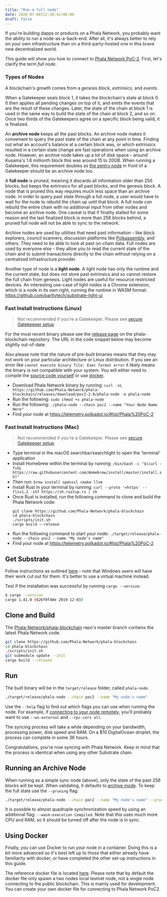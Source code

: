 ```yaml
---
title: "Run a full node"
date: 2020-07-06T22:30:41+08:00
draft: false
---
```


If you're building dapps or products on a Phala Network,
you probably want the ability to run a node-as-a-back-end. After all, it's
always better to rely on your own infrastructure than on a third-party-hosted one in this brave new
decentralized world.

This guide will show you how to connect to [Phala Network PoC-2](https://poc2.phala.network). First, let's
clarify the term _full node_.

### Types of Nodes

A blockchain's growth comes from a _genesis block_, _extrinsics_, and _events_.

When a Gatekeeper seals block 1, it takes the blockchain's state at block 0. It then applies all
pending changes on top of it, and emits the events that are the result of these changes. Later, the
state of the chain at block 1 is used in the same way to build the state of the chain at block 2,
and so on. Once two thirds of the Gatekeepers agree on a specific block being valid, it is finalized.

An **archive node** keeps all the past blocks. An archive node makes it convenient to query the past
state of the chain at any point in time. Finding out what an account's balance at a certain block
was, or which extrinsics resulted in a certain state change are fast operations when using an
archive node. However, an archive node takes up a lot of disk space - around Kusama's 1.6 millionth
block this was around 15 to 20GB. When running a Gatekeeper, this requirement doubles as
[the sentry node]([maintain-guides-how-to-setup-sentry-node](https://wiki.polkadot.network/docs/en/maintain-guides-how-to-setup-sentry-node)) in front of a Gatekeeper should be an
archive node too.

A **full node** is _pruned_, meaning it discards all information older than 256 blocks, but keeps
the extrinsics for all past blocks, and the genesis block. A node that is pruned this way requires
much less space than an archive node. In order to query past state through a full node, a user would
have to wait for the node to rebuild the chain up until that block. A full node _can_ rebuild the
entire chain with no additional input from other nodes and become an archive node. One caveat is
that if finality stalled for some reason and the last finalized block is more than 256 blocks
behind, a pruned full node will not be able to sync to the network.

Archive nodes are used by utilities that need past information - like block explorers, council
scanners, discussion platforms like [Polkassembly](https://polkassembly.io), and others. They need
to be able to look at past on-chain data. Full nodes are used by everyone else - they allow you to
read the current state of the chain and to submit transactions directly to the chain without relying
on a centralized infrastructure provider.

Another type of node is a **light node**. A light node has only the runtime and the current state,
but does not store past extrinsics and so cannot restore the full chain from genesis. Light nodes
are useful for resource restricted devices. An interesting use-case of light nodes is a Chrome
extension, which is a node in its own right, running the runtime in WASM format:
<https://github.com/paritytech/substrate-light-ui>

### Fast Install Instructions (Linux)

> Not recommended if you're a Gatekeeper. Please see
> [secure Gatekeeper setup](https://wiki.polkadot.network/docs/en/maintain-guides-secure-validator)

For the most recent binary please see the
[release page](https://github.com/Phala-Network/phala-blockchain/releases/) on the phala-blockchain repository. The URL
in the code snippet below may become slightly out-of-date.

Also please note that the nature of pre-built binaries means that they may not work on your
particular architecture or Linux distribution. If you see an error like
`cannot execute binary file: Exec format error` it likely means the binary is not compatible with
your system. You will either need to compile the [source code yourself](#clone-and-build) or use
[docker](#using-docker).

- Download Phala Network binary by running:
  `curl -sL https://github.com/Phala-Network/phala-blockchain/releases/download/poc2-2.0/phala-node -o phala-node`
- Run the following: `sudo chmod +x phala-node`
- Run the following: `./phala-node --chain poc2 --name "Your Node Name Here"`
- Find your node at <https://telemetry.polkadot.io/#list/Phala%20PoC-2>

### Fast Install Instructions (Mac)

> Not recommended if you're a Gatekeeper. Please see
> [secure Gatekeeper setup](https://wiki.polkadot.network/docs/en/maintain-guides-secure-validator)

- Type terminal in the macOS searchbar/searchlight to open the 'terminal' application
- Install Homebrew within the terminal by running:
  `/bin/bash -c "$(curl -fsSL https://raw.githubusercontent.com/Homebrew/install/master/install.sh)"`
- Then run: `brew install openssl cmake llvm`
- Install Rust in your terminal by running:
  `curl --proto '=https' --tlsv1.2 -sSf https://sh.rustup.rs | sh`
- Once Rust is installed, run the following command to clone and build the Phala Network code:
  ```
  git clone https://github.com/Phala-Network/phala-blockchain
  cd phala-blockchain
  ./scripts/init.sh
  cargo build –-release
  ```
- Run the following command to start your node: `./target/release/phala-node --chain poc2 --name "My node's name"`
- Find your node at <https://telemetry.polkadot.io/#list/Phala%20PoC-2>

## Get Substrate

Follow instructions as outlined
[here](https://substrate.dev/docs/en/knowledgebase/getting-started) - note that Windows users will
have their work cut out for them. It's better to use a virtual machine instead.

Test if the installation was successful by running `cargo --version`.

```bash
$ cargo --version
cargo 1.41.0 (626f0f40e 2019-12-03)
```

## Clone and Build

The [Phala-Network/phala-blockchain](https://github.com/Phala-Network/phala-blockchain) repo's master branch contains the
latest Phala Network code.

```bash
git clone https://github.com/Phala-Network/phala-blockchain
cd phala-blockchain
./scripts/init.sh
git submodule update --init
cargo build --release
```

## Run

The built binary will be in the `target/release` folder, called `phala-node`.

```bash
./target/release/phala-node --chain poc2 --name "My node's name"
```

Use the `--help` flag to find out which flags you can use when running the node. For example, if
[connecting to your node remotely](https://wiki.polkadot.network/docs/en/maintain-wss), you'll probably want to use `--ws-external` and
`--rpc-cors all`.

The syncing process will take a while depending on your bandwidth, processing power, disk speed and
RAM. On a \$10 DigitalOcean droplet, the process can complete in some 36 hours.

Congratulations, you're now syncing with Phala Network. Keep in mind that the process is identical when
using any other Substrate chain.

## Running an Archive Node

When running as a simple sync node (above), only the state of the past 256 blocks will be kept. When
validating, it defaults to [archive mode](#types-of-nodes). To keep the full state use the
`--pruning` flag:

```bash
./target/release/phala-node --chain poc2 --name "My node's name" --pruning archive
```

It is possible to almost quadruple synchronization speed by using an additional flag:
`--wasm-execution Compiled`. Note that this uses much more CPU and RAM, so it should be turned off
after the node is in sync.

## Using Docker

Finally, you can use Docker to run your node in a container. Doing this is a bit more advanced so
it's best left up to those that either already have familiarity with docker, or have completed the
other set-up instructions in this guide.

The reference docker file is located [here](https://github.com/Phala-Network/phala-blockchain/blob/master/Dockerfile).
Please note that by default the docker file only spawn a two nodes local testnet node, not a single
node connecting to the public blockchain. This is mainly used for development. You can create your
own docker file for connecting to Phala Network PoC2.
